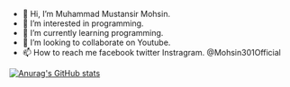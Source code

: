 - 👋 Hi, I’m Muhammad Mustansir Mohsin.
- 👀 I’m interested in programming.
- 🌱 I’m currently learning programming.
- 💞️ I’m looking to collaborate on Youtube.
- 📫 How to reach me facebook twitter Instragram. @Mohsin301Official

<!---
Mohsin301official/Mohsin301official is a ✨ special ✨ repository because its `README.md` (this file) appears on your GitHub profile.
You can click the Preview link to take a look at your changes.
--->
[![Anurag's GitHub stats](https://github-readme-stats.vercel.app/api?username=Chahal301Official)](https://github.com/anuraghazra/github-readme-stats)
